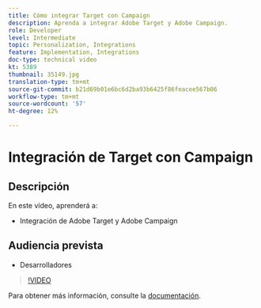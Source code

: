 ```yaml
---
title: Cómo integrar Target con Campaign
description: Aprenda a integrar Adobe Target y Adobe Campaign.
role: Developer
level: Intermediate
topic: Personalization, Integrations
feature: Implementation, Integrations
doc-type: technical video
kt: 5389
thumbnail: 35149.jpg
translation-type: tm+mt
source-git-commit: b21d69b01e6bc6d2ba93b6425f86feacee567b06
workflow-type: tm+mt
source-wordcount: '57'
ht-degree: 12%

---
```



# Integración de Target con Campaign

## Descripción

En este vídeo, aprenderá a:

* Integración de Adobe Target y Adobe Campaign

## Audiencia prevista

* Desarrolladores

>[!VIDEO](https://video.tv.adobe.com/v/35149/?quality=12)

Para obtener más información, consulte la [documentación](https://docs.adobe.com/content/help/en/target/using/integrate/campaign-and-target.html).

